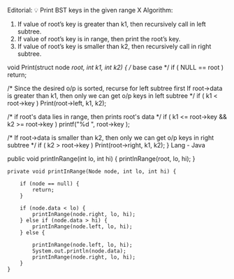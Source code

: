 Editorial: 💡 Print BST keys in the given range
X
Algorithm:

1) If value of root’s key is greater than k1, then recursively call in left subtree.
2) If value of root’s key is in range, then print the root’s key.
3) If value of root’s key is smaller than k2, then recursively call in right subtree.


void Print(struct node *root, int k1, int k2)
{
/* base case */
if ( NULL == root )
    return;

/* Since the desired o/p is sorted, recurse for left subtree first
    If root->data is greater than k1, then only we can get o/p keys
    in left subtree */
if ( k1 < root->key )
    Print(root->left, k1, k2);

/* if root's data lies in range, then prints root's data */
if ( k1 <= root->key && k2 >= root->key )
    printf("%d ", root->key );

/* If root->data is smaller than k2, then only we can get o/p keys
    in right subtree */
if ( k2 > root->key )
    Print(root->right, k1, k2);
}
Lang - Java

public void printInRange(int lo, int hi) {
        printInRange(root, lo, hi);
    }

    private void printInRange(Node node, int lo, int hi) {

        if (node == null) {
            return;
        }

        if (node.data < lo) {
            printInRange(node.right, lo, hi);
        } else if (node.data > hi) {
            printInRange(node.left, lo, hi);
        } else {

            printInRange(node.left, lo, hi);
            System.out.println(node.data);
            printInRange(node.right, lo, hi);
        }
    }